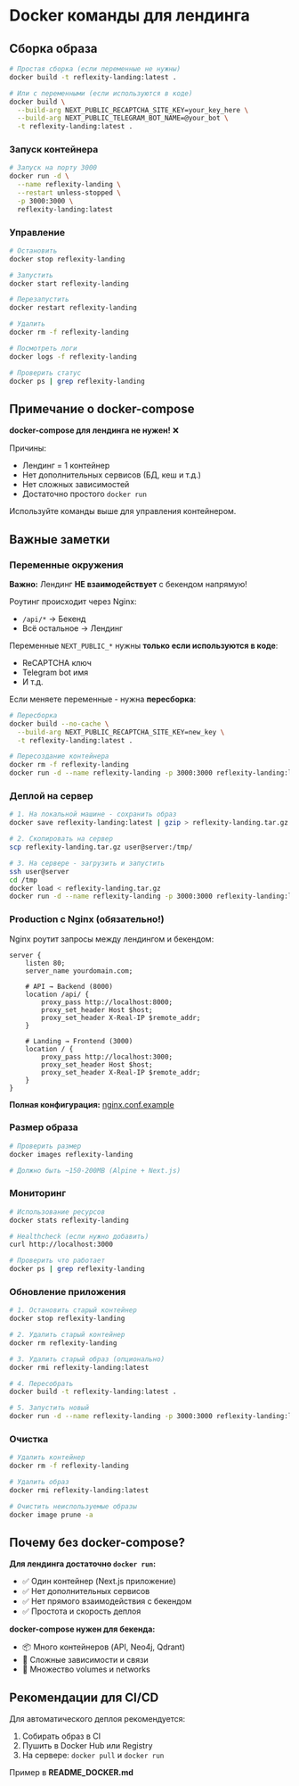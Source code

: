 # Docker команды для лендинга

## Сборка образа

```bash
# Простая сборка (если переменные не нужны)
docker build -t reflexity-landing:latest .

# Или с переменными (если используются в коде)
docker build \
  --build-arg NEXT_PUBLIC_RECAPTCHA_SITE_KEY=your_key_here \
  --build-arg NEXT_PUBLIC_TELEGRAM_BOT_NAME=@your_bot \
  -t reflexity-landing:latest .
```

### Запуск контейнера

```bash
# Запуск на порту 3000
docker run -d \
  --name reflexity-landing \
  --restart unless-stopped \
  -p 3000:3000 \
  reflexity-landing:latest
```

### Управление

```bash
# Остановить
docker stop reflexity-landing

# Запустить
docker start reflexity-landing

# Перезапустить
docker restart reflexity-landing

# Удалить
docker rm -f reflexity-landing

# Посмотреть логи
docker logs -f reflexity-landing

# Проверить статус
docker ps | grep reflexity-landing
```

## Примечание о docker-compose

**docker-compose для лендинга не нужен!** ❌

Причины:
- Лендинг = 1 контейнер
- Нет дополнительных сервисов (БД, кеш и т.д.)
- Нет сложных зависимостей
- Достаточно простого `docker run`

Используйте команды выше для управления контейнером.

## Важные заметки

### Переменные окружения

**Важно:** Лендинг **НЕ взаимодействует** с бекендом напрямую!

Роутинг происходит через Nginx:
- `/api/*` → Бекенд
- Всё остальное → Лендинг

Переменные `NEXT_PUBLIC_*` нужны **только если используются в коде**:
- ReCAPTCHA ключ
- Telegram bot имя
- И т.д.

Если меняете переменные - нужна **пересборка**:

```bash
# Пересборка
docker build --no-cache \
  --build-arg NEXT_PUBLIC_RECAPTCHA_SITE_KEY=new_key \
  -t reflexity-landing:latest .

# Пересоздание контейнера
docker rm -f reflexity-landing
docker run -d --name reflexity-landing -p 3000:3000 reflexity-landing:latest
```

### Деплой на сервер

```bash
# 1. На локальной машине - сохранить образ
docker save reflexity-landing:latest | gzip > reflexity-landing.tar.gz

# 2. Скопировать на сервер
scp reflexity-landing.tar.gz user@server:/tmp/

# 3. На сервере - загрузить и запустить
ssh user@server
cd /tmp
docker load < reflexity-landing.tar.gz
docker run -d --name reflexity-landing -p 3000:3000 reflexity-landing:latest
```

### Production с Nginx (обязательно!)

Nginx роутит запросы между лендингом и бекендом:

```nginx
server {
    listen 80;
    server_name yourdomain.com;

    # API → Backend (8000)
    location /api/ {
        proxy_pass http://localhost:8000;
        proxy_set_header Host $host;
        proxy_set_header X-Real-IP $remote_addr;
    }

    # Landing → Frontend (3000)
    location / {
        proxy_pass http://localhost:3000;
        proxy_set_header Host $host;
        proxy_set_header X-Real-IP $remote_addr;
    }
}
```

**Полная конфигурация:** [nginx.conf.example](./nginx.conf.example)

### Размер образа

```bash
# Проверить размер
docker images reflexity-landing

# Должно быть ~150-200MB (Alpine + Next.js)
```

### Мониторинг

```bash
# Использование ресурсов
docker stats reflexity-landing

# Healthcheck (если нужно добавить)
curl http://localhost:3000

# Проверить что работает
docker ps | grep reflexity-landing
```

### Обновление приложения

```bash
# 1. Остановить старый контейнер
docker stop reflexity-landing

# 2. Удалить старый контейнер
docker rm reflexity-landing

# 3. Удалить старый образ (опционально)
docker rmi reflexity-landing:latest

# 4. Пересобрать
docker build -t reflexity-landing:latest .

# 5. Запустить новый
docker run -d --name reflexity-landing -p 3000:3000 reflexity-landing:latest
```

### Очистка

```bash
# Удалить контейнер
docker rm -f reflexity-landing

# Удалить образ
docker rmi reflexity-landing:latest

# Очистить неиспользуемые образы
docker image prune -a
```

## Почему без docker-compose?

**Для лендинга достаточно `docker run`:**
- ✅ Один контейнер (Next.js приложение)
- ✅ Нет дополнительных сервисов
- ✅ Нет прямого взаимодействия с бекендом
- ✅ Простота и скорость деплоя

**docker-compose нужен для бекенда:**
- 📦 Много контейнеров (API, Neo4j, Qdrant)
- 🔗 Сложные зависимости и связи
- 💾 Множество volumes и networks

## Рекомендации для CI/CD

Для автоматического деплоя рекомендуется:
1. Собирать образ в CI
2. Пушить в Docker Hub или Registry
3. На сервере: `docker pull` и `docker run`

Пример в **README_DOCKER.md**

